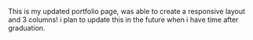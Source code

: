 This is my updated portfolio page, was able to create a responsive layout and 3 columns! i plan to update this in the future when i have time after graduation.